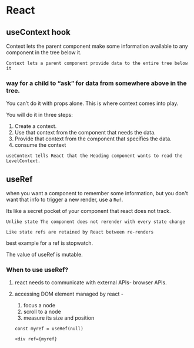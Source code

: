 # React

## useContext hook

Context lets the parent component make some information available to any component in the tree below it.

`Context lets a parent component provide data to the entire tree below it`

### way for a child to “ask” for data from somewhere above in the tree.

You can’t do it with props alone. This is where context comes into play.

You will do it in three steps:

1. Create a context.
2. Use that context from the component that needs the data.
3. Provide that context from the component that specifies the data.
4. consume the context

`useContext tells React that the Heading component wants to read the LevelContext.`

## useRef

when you want a component to remember some information, but you don't want that info to trigger a new render, use a `Ref`.

Its like a secret pocket of your component that react does not track.

`Unlike state The component does not rerender with every state change`

`Like state refs are retained by React between re-renders`

best example for a ref is stopwatch.

The value of useRef is mutable.

### When to use useRef?

1. react needs to communicate with external APIs- browser APIs.
2. accessing DOM element managed by react -

   1. focus a node
   2. scroll to a node
   3. measure its size and position

   `const myref = useRef(null)`

   `<div ref={myref}`

